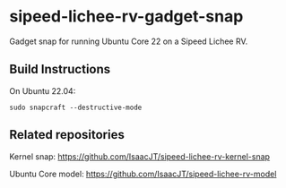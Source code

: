 # sipeed-lichee-rv-gadget-snap

Gadget snap for running Ubuntu Core 22 on a Sipeed Lichee RV.

## Build Instructions

On Ubuntu 22.04:

    sudo snapcraft --destructive-mode
    
## Related repositories

Kernel snap: https://github.com/IsaacJT/sipeed-lichee-rv-kernel-snap

Ubuntu Core model: https://github.com/IsaacJT/sipeed-lichee-rv-model
